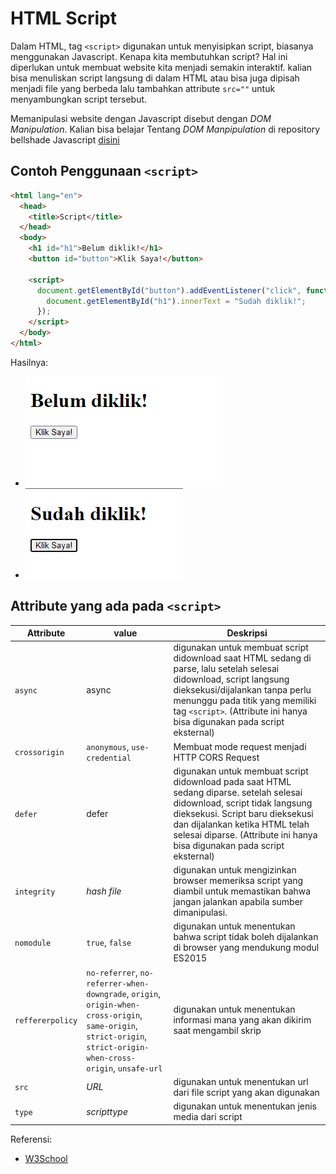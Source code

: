 # HTML Script

Dalam HTML, tag `<script>` digunakan untuk menyisipkan script, biasanya menggunakan Javascript. Kenapa
kita membutuhkan script? Hal ini diperlukan untuk membuat website kita menjadi semakin interaktif.
kalian bisa menuliskan script langsung di dalam HTML atau bisa juga dipisah menjadi file
yang berbeda lalu tambahkan attribute `src=""` untuk menyambungkan script tersebut.

Memanipulasi website dengan Javascript disebut dengan _DOM Manipulation_. Kalian bisa belajar
Tentang _DOM Manpipulation_ di repository bellshade Javascript [disini](https://github.com/bellshade/Javascript/tree/main/learn/DOM)

## Contoh Penggunaan `<script>`

```html
<html lang="en">
  <head>
    <title>Script</title>
  </head>
  <body>
    <h1 id="h1">Belum diklik!</h1>
    <button id="button">Klik Saya!</button>

    <script>
      document.getElementById("button").addEventListener("click", function () {
        document.getElementById("h1").innerText = "Sudah diklik!";
      });
    </script>
  </body>
</html>
```

Hasilnya:

- ![Contoh Script](img/contoh-script-1.png)
- ![Contoh Script](img/contoh-script-2.png)

## Attribute yang ada pada `<script>`

| Attribute        | value                                                                                                                                                              | Deskripsi                                                                                                                                                                                                                                                                  |
| ---------------- | ------------------------------------------------------------------------------------------------------------------------------------------------------------------ | -------------------------------------------------------------------------------------------------------------------------------------------------------------------------------------------------------------------------------------------------------------------------- |
| `async`          | async                                                                                                                                                              | digunakan untuk membuat script didownload saat HTML sedang di parse, lalu setelah selesai didownload, script langsung dieksekusi/dijalankan tanpa perlu menunggu pada titik yang memiliki tag `<script>`. (Attribute ini hanya bisa digunakan pada script eksternal)       |
| `crossorigin`    | `anonymous`, `use-credential`                                                                                                                                      | Membuat mode request menjadi HTTP CORS Request                                                                                                                                                                                                                             |
| `defer`          | defer                                                                                                                                                              | digunakan untuk membuat script didownload pada saat HTML sedang diparse. setelah selesai didownload, script tidak langsung dieksekusi. Script baru dieksekusi dan dijalankan ketika HTML telah selesai diparse. (Attribute ini hanya bisa digunakan pada script eksternal) |
| `integrity`      | _hash file_                                                                                                                                                        | digunakan untuk mengizinkan browser memeriksa script yang diambil untuk memastikan bahwa jangan jalankan apabila sumber dimanipulasi.                                                                                                                                      |
| `nomodule`       | `true`, `false`                                                                                                                                                    | digunakan untuk menentukan bahwa script tidak boleh dijalankan di browser yang mendukung modul ES2015                                                                                                                                                                      |
| `reffererpolicy` | `no-referrer`, `no-referrer-when-downgrade`, `origin`, `origin-when-cross-origin`, `same-origin`, `strict-origin`, `strict-origin-when-cross-origin`, `unsafe-url` | digunakan untuk menentukan informasi mana yang akan dikirim saat mengambil skrip                                                                                                                                                                                           |
| `src`            | _URL_                                                                                                                                                              | digunakan untuk menentukan url dari file script yang akan digunakan                                                                                                                                                                                                        |
| `type`           | _scripttype_                                                                                                                                                       | digunakan untuk menentukan jenis media dari script                                                                                                                                                                                                                         |

Referensi:

- [W3School](https://www.w3schools.com/html/html_scripts.asp)
